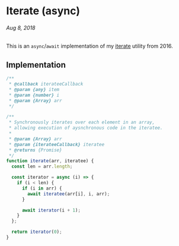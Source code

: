 # Iterate (async)
###### Aug 8, 2018

This is an `async`/`await` implementation of my [iterate](/iterate) utility from 2016.

## Implementation

```js
/**
 * @callback iterateeCallback
 * @param {any} item
 * @param {number} i
 * @param {Array} arr
 */

/**
 * Synchronously iterates over each element in an array,
 * allowing execution of aysnchronous code in the iteratee.
 *
 * @param {Array} arr
 * @param {iterateeCallback} iteratee
 * @returns {Promise}
 */
function iterate(arr, iteratee) {
  const len = arr.length;

  const iterator = async (i) => {
    if (i < len) {
      if (i in arr) {
        await iteratee(arr[i], i, arr);
      }

      await iterator(i + 1);
    }
  };

  return iterator(0);
}
```
